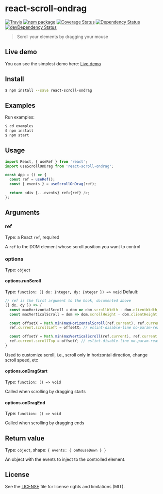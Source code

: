 # react-scroll-ondrag

[![Travis][build-badge]][build]
[![npm package][npm-badge]][npm]
[![Coverage Status][coveralls-badge]][coveralls]
[![Dependency Status][dependency-status-badge]][dependency-status]
[![devDependency Status][dev-dependency-status-badge]][dev-dependency-status]

> Scroll your elements by dragging your mouse

## Live demo

You can see the simplest demo here: [Live demo](https://codesandbox.io/s/react-scroll-ondrag-demo-v001-2dhu1)

## Install

```bash
$ npm install --save react-scroll-ondrag
```

## Examples

Run examples:

```bash
$ cd examples
$ npm install
$ npm start
```

## Usage

```javascript
import React, { useRef } from 'react';
import useScrollOnDrag from 'react-scroll-ondrag';

const App = () => {
  const ref = useRef();
  const { events } = useScrollOnDrag(ref);

  return <div {...events} ref={ref} />;
};
```

## Arguments

### ref

Type: a React `ref`, required

A `ref` to the DOM element whose scroll position you want to control

### options

Type: `object`

#### options.runScroll

Type: `function: ({ dx: Integer, dy: Integer }) => void`
Default:

```javascript
// ref is the first argument to the hook, documented above
({ dx, dy }) => {
  const maxHorizontalScroll = dom => dom.scrollWidth - dom.clientWidth;
  const maxVerticalScroll = dom => dom.scrollHeight - dom.clientHeight;

  const offsetX = Math.min(maxHorizontalScroll(ref.current), ref.current.scrollLeft + dx);
  ref.current.scrollLeft = offsetX; // eslint-disable-line no-param-reassign

  const offsetY = Math.min(maxVerticalScroll(ref.current), ref.current.scrollTop + dy);
  ref.current.scrollTop = offsetY; // eslint-disable-line no-param-reassign
}
```

Used to customize scroll, i.e., scroll only in horizontal direction, change scroll speed, etc

#### options.onDragStart

Type: `function: () => void`

Called when scrolling by dragging starts

#### options.onDragEnd

Type: `function: () => void`

Called when scrolling by dragging ends

## Return value

Type: `object`, shape: `{ events: { onMouseDown } }`

An object with the events to inject to the controlled element.

## License

See the [LICENSE](LICENSE.md) file for license rights and limitations (MIT).

[build-badge]: https://img.shields.io/github/workflow/status/dotcore64/react-scroll-ondrag/test/master?style=flat-square
[build]: https://github.com/dotcore64/react-scroll-ondrag/actions

[npm-badge]: https://img.shields.io/npm/v/react-scroll-ondrag.svg?style=flat-square
[npm]: https://www.npmjs.org/package/react-scroll-ondrag

[coveralls-badge]: https://img.shields.io/coveralls/dotcore64/react-scroll-ondrag/master.svg?style=flat-square
[coveralls]: https://coveralls.io/r/dotcore64/react-scroll-ondrag

[dependency-status-badge]: https://david-dm.org/dotcore64/react-scroll-ondrag.svg?style=flat-square
[dependency-status]: https://david-dm.org/dotcore64/react-scroll-ondrag

[dev-dependency-status-badge]: https://david-dm.org/dotcore64/react-scroll-ondrag/dev-status.svg?style=flat-square
[dev-dependency-status]: https://david-dm.org/dotcore64/react-scroll-ondrag#info=devDependencies
